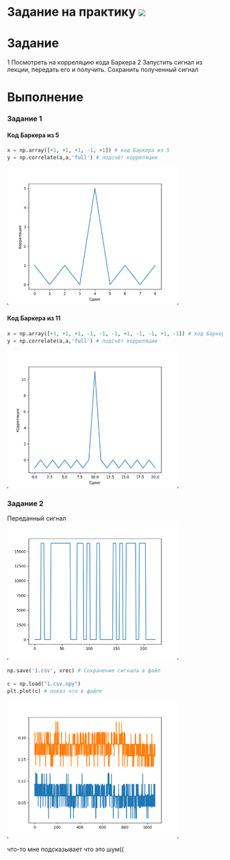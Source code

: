 # Задание на практику ![](https://img.shields.io/badge/Done-green.svg)

# Задание
1 Посмотреть на корреляцию кода Баркера
2 Запустить сигнал из лекции, передать его и получить. Сохранить полученный сигнал


# Выполнение
### Задание 1
#### Код Баркера из 5
```py 
x = np.array([+1, +1, +1, -1, +1]) # код Баркера из 5
y = np.correlate(a,a,'full') # подсчёт корреляции
```  
<img src="./photo/1.png" width="400" /> 

#### Код Баркера из 11
```py
x = np.array([+1, +1, +1, -1, -1, -1, +1, -1, -1, +1, -1]) # код Баркера из 11
y = np.correlate(a,a,'full') # подсчёт корреляции
```
<img src="./photo/2.png" width="400" /> 

### Задание 2

Переданный сигнал   
<img src="./photo/3.png" width="400" /> 

```py
np.save('1.csv', xrec) # Сохранение сигнала в файл
```
```py
c = np.load("1.csv.npy")
plt.plot(c) # показ что в файле
```


<img src="./photo/4.png" width="400" /> 

что-то мне подсказывает что это шум((